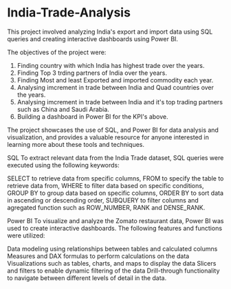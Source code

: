 # India-Trade-Analysis
This project involved analyzing India's export and import data using SQL queries and creating interactive dashboards using Power BI.

The objectives of the project were:
1. Finding country with which India has highest trade over the years.
2. Finding Top 3 trding partners of India over the years.
3. Finding Most and least Exported and imported commodity each year.
4. Analysing imcrement in trade between India and Quad countries over the years.
5. Analysing imcrement in trade between India and it's top trading partners such as China and Saudi Arabia.
6. Building a dashboard in Power BI for the KPI's above.

The project showcases the use of SQL, and Power BI for data analysis and visualization, and provides a valuable resource for anyone interested in learning more about these tools and techniques.

SQL To extract relevant data from the India Trade dataset, SQL queries were executed using the following keywords:

SELECT to retrieve data from specific columns, FROM to specify the table to retrieve data from, WHERE to filter data based on specific conditions, GROUP BY to group data based on specific columns, ORDER BY to sort data in ascending or descending order, SUBQUERY to filter columns and agregated function such as ROW_NUMBER, RANK and DENSE_RANK.

Power BI To visualize and analyze the Zomato restaurant data, Power BI was used to create interactive dashboards. The following features and functions were utilized:

Data modeling using relationships between tables and calculated columns Measures and DAX formulas to perform calculations on the data Visualizations such as tables, charts, and maps to display the data Slicers and filters to enable dynamic filtering of the data Drill-through functionality to navigate between different levels of detail in the data.
